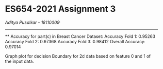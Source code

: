 # ES654-2021 Assignment 3

*Aditya Pusalkar* - *18110009*

------

** Accuracy for part(c) in Breast Cancer Dataset:
Accuracy Fold 1:  0.95263
Accuracy Fold 2:  0.97368
Accuracy Fold 3:  0.98412
Overall Accuracy: 0.97014

Graph plot for decision Boundary for 2d data based on feature 0 and 1 of the input data.